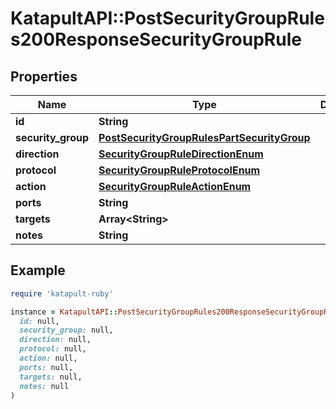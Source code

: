 # KatapultAPI::PostSecurityGroupRules200ResponseSecurityGroupRule

## Properties

| Name | Type | Description | Notes |
| ---- | ---- | ----------- | ----- |
| **id** | **String** |  | [optional] |
| **security_group** | [**PostSecurityGroupRulesPartSecurityGroup**](PostSecurityGroupRulesPartSecurityGroup.md) |  | [optional] |
| **direction** | [**SecurityGroupRuleDirectionEnum**](SecurityGroupRuleDirectionEnum.md) |  | [optional] |
| **protocol** | [**SecurityGroupRuleProtocolEnum**](SecurityGroupRuleProtocolEnum.md) |  | [optional] |
| **action** | [**SecurityGroupRuleActionEnum**](SecurityGroupRuleActionEnum.md) |  | [optional] |
| **ports** | **String** |  | [optional] |
| **targets** | **Array&lt;String&gt;** |  | [optional] |
| **notes** | **String** |  | [optional] |

## Example

```ruby
require 'katapult-ruby'

instance = KatapultAPI::PostSecurityGroupRules200ResponseSecurityGroupRule.new(
  id: null,
  security_group: null,
  direction: null,
  protocol: null,
  action: null,
  ports: null,
  targets: null,
  notes: null
)
```

